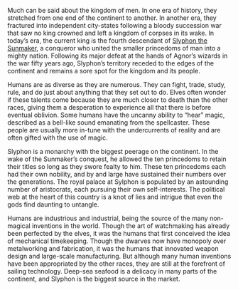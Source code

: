 Much can be said about the kingdom of men. In one era of history, they stretched from one end of the continent to another. In another era, they fractured into independent city-states following a bloody succession war that saw no king crowned and left a kingdom of corpses in its wake. In today’s era, the current king is the fourth descendant of [Slyphon the Sunmaker](Slyphon%20the%20Sunmaker), a conqueror who united the smaller princedoms of man into a mighty nation. Following its major defeat at the hands of Agnor’s wizards in the war fifty years ago, Slyphon’s territory receded to the edges of the continent and remains a sore spot for the kingdom and its people.

Humans are as diverse as they are numerous. They can fight, trade, study, rule, and do just about anything that they set out to do. Elves often wonder if these talents come because they are much closer to death than the other races, giving them a desperation to experience all that there is before eventual oblivion. Some humans have the uncanny ability to “hear” magic, described as a bell-like sound emanating from the spellcaster. These people are usually more in-tune with the undercurrents of reality and are often gifted with the use of magic.

Slyphon is a monarchy with the biggest peerage on the continent. In the wake of the Sunmaker’s conquest, he allowed the ten princedoms to retain their titles so long as they swore fealty to him. These ten princedoms each had their own nobility, and by and large have sustained their numbers over the generations. The royal palace at Sylphon is populated by an astounding number of aristocrats, each pursuing their own self-interests. The political web at the heart of this country is a knot of lies and intrigue that even the gods find daunting to untangle.

Humans are industrious and industrial, being the source of the many non-magical inventions in the world. Though the art of watchmaking has already been perfected by the elves, it was the humans that first conceived the idea of mechanical timekeeping. Though the dwarves now have monopoly over metalworking and fabrication, it was the humans that innovated weapon design and large-scale manufacturing. But although many human inventions have been appropriated by the other races, they are still at the forefront of sailing technology. Deep-sea seafood is a delicacy in many parts of the continent, and Slyphon is the biggest source in the market.
